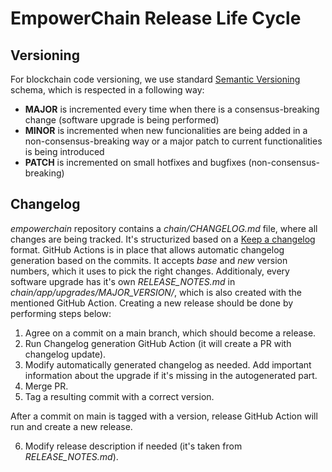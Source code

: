 # EmpowerChain Release Life Cycle

## Versioning

For blockchain code versioning, we use standard [Semantic Versioning](https://semver.org/) schema, which is respected in a following way:
- **MAJOR** is incremented every time when there is a consensus-breaking change (software upgrade is being performed)
- **MINOR** is incremented when new funcionalities are being added in a non-consensus-breaking way or a major patch to current functionalities is being introduced
- **PATCH** is incremented on small hotfixes and bugfixes (non-consensus-breaking)

## Changelog

*empowerchain* repository contains a *chain/CHANGELOG.md* file, where all changes are being tracked. It's structurized based on a [Keep a changelog](https://keepachangelog.com/en/1.0.0/) format. GitHub Actions is in place that allows automatic changelog generation based on the commits. It accepts *base* and *new* version numbers, which it uses to pick the right changes.
Additionaly, every software upgrade has it's own *RELEASE_NOTES.md* in *chain/app/upgrades/MAJOR_VERSION/*, which is also created with the mentioned GitHub Action. Creating a new release should be done by performing steps below:

1. Agree on a commit on a main branch, which should become a release.
2. Run Changelog generation GitHub Action (it will create a PR with changelog update).
3. Modify automatically generated changelog as needed. Add important information about the upgrade if it's missing in the autogenerated part.
4. Merge PR.
5. Tag a resulting commit with a correct version.

After a commit on main is tagged with a version, release GitHub Action will run and create a new release.

6. Modify release description if needed (it's taken from *RELEASE_NOTES.md*).